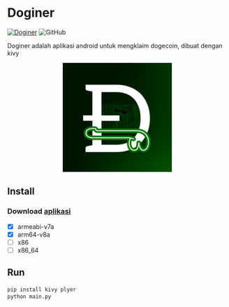 # Doginer
[![Doginer](https://img.shields.io/github/v/release/ikbal-hanafi/Doginer?include_prereleases)](https://github.com/ikbal-hanafi/Doginer/releases)
![GitHub](https://img.shields.io/github/license/ikbal-hanafi/Doginer)

Doginer adalah aplikasi android untuk mengklaim dogecoin, dibuat dengan kivy

<center>
  <img alt="doginer" src="assets/images/logo.jpg" width="250" height="250"></img>
</center>

## Install
### Download [aplikasi](https://github.com/ikbal-hanafi/Doginer/releases)
- [X] armeabi-v7a
- [X] arm64-v8a
- [ ] x86
- [ ] x86_64

## Run

```
pip install kivy plyer
python main.py
```

